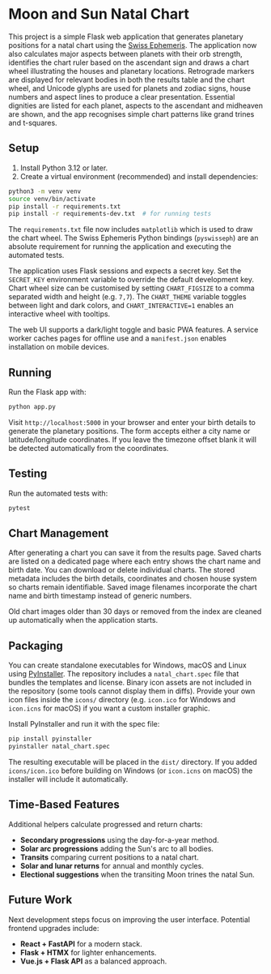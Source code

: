 # Moon and Sun Natal Chart

This project is a simple Flask web application that generates planetary positions for a natal chart using the [Swiss Ephemeris](https://www.astro.com/swisseph/).
The application now also calculates major aspects between planets with their orb strength, identifies the chart ruler based on the ascendant sign and draws a chart wheel illustrating the houses and planetary locations. Retrograde markers are displayed for relevant bodies in both the results table and the chart wheel, and Unicode glyphs are used for planets and zodiac signs, house numbers and aspect lines to produce a clear presentation. Essential dignities are listed for each planet, aspects to the ascendant and midheaven are shown, and the app recognises simple chart patterns like grand trines and t-squares.

## Setup

1. Install Python 3.12 or later.
2. Create a virtual environment (recommended) and install dependencies:

```bash
python3 -m venv venv
source venv/bin/activate
pip install -r requirements.txt
pip install -r requirements-dev.txt  # for running tests
```
The `requirements.txt` file now includes `matplotlib` which is used to draw the chart wheel. The Swiss Ephemeris Python bindings (`pyswisseph`) are an absolute requirement for running the application and executing the automated tests.

The application uses Flask sessions and expects a secret key. Set the
`SECRET_KEY` environment variable to override the default development key.
Chart wheel size can be customised by setting `CHART_FIGSIZE` to a comma
separated width and height (e.g. `7,7`).
The `CHART_THEME` variable toggles between light and dark colors, and
`CHART_INTERACTIVE=1` enables an interactive wheel with tooltips.

The web UI supports a dark/light toggle and basic PWA features. A
service worker caches pages for offline use and a `manifest.json`
enables installation on mobile devices.

## Running

Run the Flask app with:

```bash
python app.py
```

Visit `http://localhost:5000` in your browser and enter your birth details to generate the planetary positions. The form accepts either a city name or latitude/longitude coordinates. If you leave the timezone offset blank it will be detected automatically from the coordinates.

## Testing

Run the automated tests with:

```bash
pytest
```

## Chart Management

After generating a chart you can save it from the results page. Saved charts are
listed on a dedicated page where each entry shows the chart name and birth date.
You can download or delete individual charts. The stored metadata includes the
birth details, coordinates and chosen house system so charts remain identifiable.
Saved image filenames incorporate the chart name and birth timestamp instead of
generic numbers.

Old chart images older than 30 days or removed from the index are cleaned up
automatically when the application starts.

## Packaging

You can create standalone executables for Windows, macOS and Linux using [PyInstaller](https://www.pyinstaller.org/). The repository includes a `natal_chart.spec` file that bundles the templates and license.
Binary icon assets are not included in the repository (some tools cannot display them in diffs). Provide your own icon files inside the `icons/` directory (e.g. `icon.ico` for Windows and `icon.icns` for macOS) if you want a custom installer graphic.

Install PyInstaller and run it with the spec file:

```bash
pip install pyinstaller
pyinstaller natal_chart.spec
```

The resulting executable will be placed in the `dist/` directory. If you added `icons/icon.ico` before building on Windows (or `icon.icns` on macOS) the installer will include it automatically.

## Time-Based Features

Additional helpers calculate progressed and return charts:

- **Secondary progressions** using the day-for-a-year method.
- **Solar arc progressions** adding the Sun's arc to all bodies.
- **Transits** comparing current positions to a natal chart.
- **Solar and lunar returns** for annual and monthly cycles.
- **Electional suggestions** when the transiting Moon trines the natal Sun.

## Future Work

Next development steps focus on improving the user interface.
Potential frontend upgrades include:
- **React + FastAPI** for a modern stack.
- **Flask + HTMX** for lighter enhancements.
- **Vue.js + Flask API** as a balanced approach.
